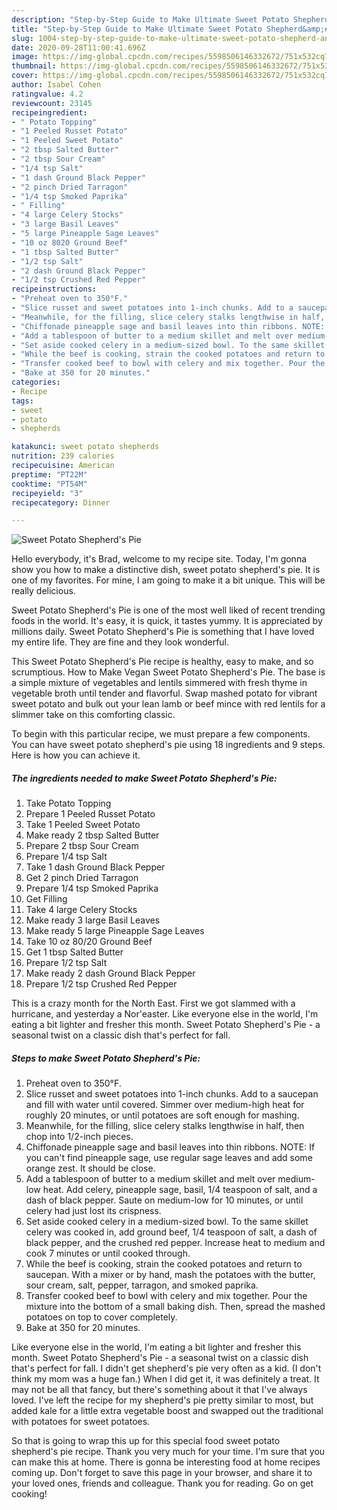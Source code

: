 ```yaml
---
description: "Step-by-Step Guide to Make Ultimate Sweet Potato Shepherd&amp;#39;s Pie"
title: "Step-by-Step Guide to Make Ultimate Sweet Potato Shepherd&amp;#39;s Pie"
slug: 1004-step-by-step-guide-to-make-ultimate-sweet-potato-shepherd-and-39-s-pie
date: 2020-09-28T11:00:41.696Z
image: https://img-global.cpcdn.com/recipes/5598506146332672/751x532cq70/sweet-potato-shepherds-pie-recipe-main-photo.jpg
thumbnail: https://img-global.cpcdn.com/recipes/5598506146332672/751x532cq70/sweet-potato-shepherds-pie-recipe-main-photo.jpg
cover: https://img-global.cpcdn.com/recipes/5598506146332672/751x532cq70/sweet-potato-shepherds-pie-recipe-main-photo.jpg
author: Isabel Cohen
ratingvalue: 4.2
reviewcount: 23145
recipeingredient:
- " Potato Topping"
- "1 Peeled Russet Potato"
- "1 Peeled Sweet Potato"
- "2 tbsp Salted Butter"
- "2 tbsp Sour Cream"
- "1/4 tsp Salt"
- "1 dash Ground Black Pepper"
- "2 pinch Dried Tarragon"
- "1/4 tsp Smoked Paprika"
- " Filling"
- "4 large Celery Stocks"
- "3 large Basil Leaves"
- "5 large Pineapple Sage Leaves"
- "10 oz 8020 Ground Beef"
- "1 tbsp Salted Butter"
- "1/2 tsp Salt"
- "2 dash Ground Black Pepper"
- "1/2 tsp Crushed Red Pepper"
recipeinstructions:
- "Preheat oven to 350°F."
- "Slice russet and sweet potatoes into 1-inch chunks. Add to a saucepan and fill with water until covered. Simmer over medium-high heat for roughly 20 minutes, or until potatoes are soft enough for mashing."
- "Meanwhile, for the filling, slice celery stalks lengthwise in half, then chop into 1/2-inch pieces."
- "Chiffonade pineapple sage and basil leaves into thin ribbons. NOTE: If you can&#39;t find pineapple sage, use regular sage leaves and add some orange zest. It should be close."
- "Add a tablespoon of butter to a medium skillet and melt over medium-low heat. Add celery, pineapple sage, basil, 1/4 teaspoon of salt, and a dash of black pepper. Saute on medium-low for 10 minutes, or until celery had just lost its crispness."
- "Set aside cooked celery in a medium-sized bowl. To the same skillet celery was cooked in, add ground beef, 1/4 teaspoon of salt, a dash of black pepper, and the crushed red pepper. Increase heat to medium and cook 7 minutes or until cooked through."
- "While the beef is cooking, strain the cooked potatoes and return to saucepan. With a mixer or by hand, mash the potatoes with the butter, sour cream, salt, pepper, tarragon, and smoked paprika."
- "Transfer cooked beef to bowl with celery and mix together. Pour the mixture into the bottom of a small baking dish. Then, spread the mashed potatoes on top to cover completely."
- "Bake at 350 for 20 minutes."
categories:
- Recipe
tags:
- sweet
- potato
- shepherds

katakunci: sweet potato shepherds 
nutrition: 239 calories
recipecuisine: American
preptime: "PT22M"
cooktime: "PT54M"
recipeyield: "3"
recipecategory: Dinner

---
```



![Sweet Potato Shepherd&#39;s Pie](https://img-global.cpcdn.com/recipes/5598506146332672/751x532cq70/sweet-potato-shepherds-pie-recipe-main-photo.jpg)

Hello everybody, it's Brad, welcome to my recipe site. Today, I'm gonna show you how to make a distinctive dish, sweet potato shepherd&#39;s pie. It is one of my favorites. For mine, I am going to make it a bit unique. This will be really delicious.

Sweet Potato Shepherd&#39;s Pie is one of the most well liked of recent trending foods in the world. It's easy, it is quick, it tastes yummy. It is appreciated by millions daily. Sweet Potato Shepherd&#39;s Pie is something that I have loved my entire life. They are fine and they look wonderful.

This Sweet Potato Shepherd&#39;s Pie recipe is healthy, easy to make, and so scrumptious. How to Make Vegan Sweet Potato Shepherd&#39;s Pie. The base is a simple mixture of vegetables and lentils simmered with fresh thyme in vegetable broth until tender and flavorful. Swap mashed potato for vibrant sweet potato and bulk out your lean lamb or beef mince with red lentils for a slimmer take on this comforting classic.


To begin with this particular recipe, we must prepare a few components. You can have sweet potato shepherd&#39;s pie using 18 ingredients and 9 steps. Here is how you can achieve it.

<!--inarticleads1-->

##### The ingredients needed to make Sweet Potato Shepherd&#39;s Pie:

1. Take  Potato Topping
1. Prepare 1 Peeled Russet Potato
1. Take 1 Peeled Sweet Potato
1. Make ready 2 tbsp Salted Butter
1. Prepare 2 tbsp Sour Cream
1. Prepare 1/4 tsp Salt
1. Take 1 dash Ground Black Pepper
1. Get 2 pinch Dried Tarragon
1. Prepare 1/4 tsp Smoked Paprika
1. Get  Filling
1. Take 4 large Celery Stocks
1. Make ready 3 large Basil Leaves
1. Make ready 5 large Pineapple Sage Leaves
1. Take 10 oz 80/20 Ground Beef
1. Get 1 tbsp Salted Butter
1. Prepare 1/2 tsp Salt
1. Make ready 2 dash Ground Black Pepper
1. Prepare 1/2 tsp Crushed Red Pepper


This is a crazy month for the North East. First we got slammed with a hurricane, and yesterday a Nor&#39;easter. Like everyone else in the world, I&#39;m eating a bit lighter and fresher this month. Sweet Potato Shepherd&#39;s Pie - a seasonal twist on a classic dish that&#39;s perfect for fall. 

<!--inarticleads2-->

##### Steps to make Sweet Potato Shepherd&#39;s Pie:

1. Preheat oven to 350°F.
1. Slice russet and sweet potatoes into 1-inch chunks. Add to a saucepan and fill with water until covered. Simmer over medium-high heat for roughly 20 minutes, or until potatoes are soft enough for mashing.
1. Meanwhile, for the filling, slice celery stalks lengthwise in half, then chop into 1/2-inch pieces.
1. Chiffonade pineapple sage and basil leaves into thin ribbons. NOTE: If you can&#39;t find pineapple sage, use regular sage leaves and add some orange zest. It should be close.
1. Add a tablespoon of butter to a medium skillet and melt over medium-low heat. Add celery, pineapple sage, basil, 1/4 teaspoon of salt, and a dash of black pepper. Saute on medium-low for 10 minutes, or until celery had just lost its crispness.
1. Set aside cooked celery in a medium-sized bowl. To the same skillet celery was cooked in, add ground beef, 1/4 teaspoon of salt, a dash of black pepper, and the crushed red pepper. Increase heat to medium and cook 7 minutes or until cooked through.
1. While the beef is cooking, strain the cooked potatoes and return to saucepan. With a mixer or by hand, mash the potatoes with the butter, sour cream, salt, pepper, tarragon, and smoked paprika.
1. Transfer cooked beef to bowl with celery and mix together. Pour the mixture into the bottom of a small baking dish. Then, spread the mashed potatoes on top to cover completely.
1. Bake at 350 for 20 minutes.


Like everyone else in the world, I&#39;m eating a bit lighter and fresher this month. Sweet Potato Shepherd&#39;s Pie - a seasonal twist on a classic dish that&#39;s perfect for fall. I didn&#39;t get shepherd&#39;s pie very often as a kid. (I don&#39;t think my mom was a huge fan.) When I did get it, it was definitely a treat. It may not be all that fancy, but there&#39;s something about it that I&#39;ve always loved. I&#39;ve left the recipe for my shepherd&#39;s pie pretty similar to most, but added kale for a little extra vegetable boost and swapped out the traditional with potatoes for sweet potatoes. 

So that is going to wrap this up for this special food sweet potato shepherd&#39;s pie recipe. Thank you very much for your time. I'm sure that you can make this at home. There is gonna be interesting food at home recipes coming up. Don't forget to save this page in your browser, and share it to your loved ones, friends and colleague. Thank you for reading. Go on get cooking!

